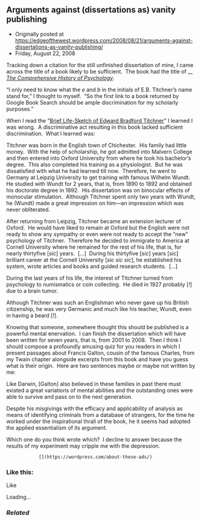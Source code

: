 ## Arguments against (dissertations as) vanity publishing

 * Originally posted at https://edgeofthewest.wordpress.com/2008/08/21/arguments-against-dissertations-as-vanity-publishing/
 * Friday, August 22, 2008

Tracking down a citation for the still unfinished dissertation of mine, I came across the title of a book likely to be sufficient.  The book had the title of __ [_The Comprehensive History of Psychology_](http://www.amazon.com/exec/obidos/ASIN/8120808045/diesekoschmar-20).

“I only need to know what the _e_ and _b_ in the initials of E.B. Titchner’s name stand for,” I thought to myself.  “So the first link to a book returned by Google Book Search should be ample discrimination for my scholarly purposes.”

When I read the “[Brief Life-Sketch of Edward Bradford Titchner](http://books.google.com/books?id=dXZnwvs6gYIC&pg=PA121&lpg=PA121&dq=%!e(MISSING).b.+titchner%!&(MISSING)source=web&ots=GVe7YJL1pC&sig=NvoXvtF01fdTx6J45uEGHNbWCI4&hl=en&sa=X&oi=book\_result&resnum=3&ct=result#PPA122,M1)” I learned I was wrong.  A discriminative act resulting in this book lacked sufficient discrimination.  What I learned was:

Titchner was born in the English town of Chichester.  His family had little money.  With the help of scholarship, he got admitted into Malvern College and then entered into Oxford University from where he took his bachelor’s degree.  This also completed his training as a physiologist.  But he was dissatisfied with what he had learned till now.  Therefore, he went to Germany at Leipzig University to get training with famous Wilhelm Wundt.  He studied with Wundt for 2 years, that is, from 1890 to 1892 and obtained his doctorate degree in 1892.  His dissertation was on binocular effects of monocular stimulation.  Although Titchner spent only two years with Wundt, he (Wundt) made a great impression on him—an impression which was never obliterated.

After returning from Leipzig, Titchner became an extension lecturer of Oxford.  He would have liked to remain at Oxford but the English were not ready to show any sympathy or even were not ready to accept the “new” psychology of Titchner.  Therefore he decided to immigrate to America at Cornell University where he remained for the rest of his life, that is, for nearly thirtyfive [_sic_] years.  […]  During his thirtyfive [_sic_] years [_sic_] brilliant career at the Cornell University [_sic sic sic_], he established his system, wrote articles and books and guided research students.  […]

During the last years of his life, the interest of Titchner turned from psychology to numismatics or coin collecting.  He died in 1927 probably [_!_] due to a brain tumor.

Although Titchner was such an Englishman who never gave up his British citizenship, he was very Germanic and much like his teacher, Wundt, even in having a beard [_!_].

Knowing that someone, somewhere thought this should be published is a powerful mental enervation.  I can finish the dissertation which will have been written for seven years, that is, from 2001 to 2008.  Then I think I should compose a profoundly amusing quiz for you readers in which I present passages about Francis Galton, cousin of the famous Charles, from my Twain chapter alongside excerpts from this book and have you guess what is their origin.  Here are two sentences maybe or maybe not written by me:

Like Darwin, [Galton] also believed in these families in past there must existed a great variations of mental abilities and the outstanding ones were able to survive and pass on to the next generation.

Despite his misgivings with the efficacy and applicability of analysis as means of identifying criminals from a database of strangers, for the time he worked under the inspirational thrall of the book, he it seems had adopted the applied essentialism of its argument.

Which one do you think wrote which?  I decline to answer because the results of my experiment may cripple me with the depression.

		

			

				[](https://wordpress.com/about-these-ads/)
				

					
				

			

		

### Like this:

Like

 
Loading...

[]()

### _Related_

